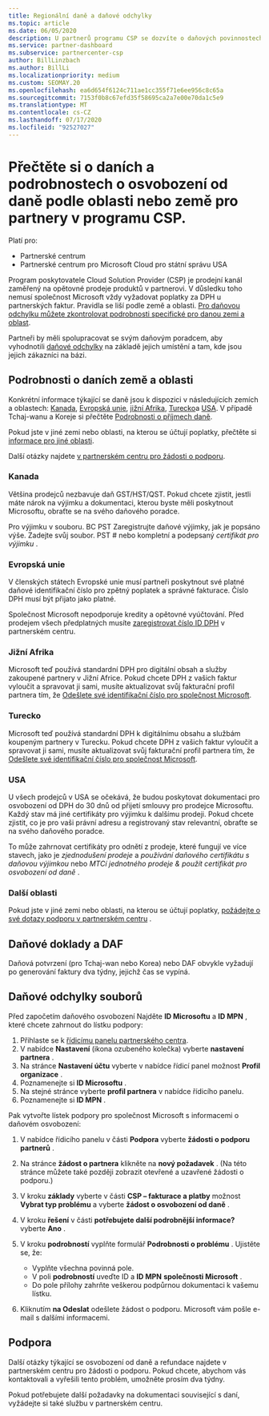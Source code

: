 ```yaml
---
title: Regionální daně a daňové odchylky
ms.topic: article
ms.date: 06/05/2020
description: U partnerů programu CSP se dozvíte o daňových povinnostech na oblast, o tom, jak odesílat daňové výjimky pro prodej CSP, a jak získat podporu pro daňové otázky.
ms.service: partner-dashboard
ms.subservice: partnercenter-csp
author: BillLinzbach
ms.author: BillLi
ms.localizationpriority: medium
ms.custom: SEOMAY.20
ms.openlocfilehash: ea6d654f6124c711ae1cc355f71e6ee956c8c65a
ms.sourcegitcommit: 7153f0b8c67efd35f58695ca2a7e00e70da1c5e9
ms.translationtype: MT
ms.contentlocale: cs-CZ
ms.lasthandoff: 07/17/2020
ms.locfileid: "92527027"
---
```

# <a name="read-about-taxes-and-tax-exemption-details-by-region-or-country-for-partners-in-the-csp-program"></a>Přečtěte si o daních a podrobnostech o osvobození od daně podle oblasti nebo země pro partnery v programu CSP.

Platí pro:

- Partnerské centrum
- Partnerské centrum pro Microsoft Cloud pro státní správu USA

Program poskytovatele Cloud Solution Provider (CSP) je prodejní kanál zaměřený na opětovné prodeje produktů v partnerovi. V důsledku toho nemusí společnost Microsoft vždy vyžadovat poplatky za DPH u partnerských faktur. Pravidla se liší podle země a oblasti. [Pro daňovou odchylku můžete zkontrolovat podrobnosti specifické pro danou zemi a oblast](#country-and-region-tax-details).

Partneři by měli spolupracovat se svým daňovým poradcem, aby vyhodnotili [daňové odchylky](#file-tax-exemptions) na základě jejich umístění a tam, kde jsou jejich zákazníci na bázi.

## <a name="country-and-region-tax-details"></a>Podrobnosti o daních země a oblasti

Konkrétní informace týkající se daně jsou k dispozici v následujících zemích a oblastech: [Kanada](#canada), [Evropská unie](#european-union), [jižní Afrika](#south-africa), [Turecko](#turkey)a [USA](#united-states). V případě Tchaj-wanu a Koreje si přečtěte [Podrobnosti o příjmech daně](#tax-receipts-and-daf).

Pokud jste v jiné zemi nebo oblasti, na kterou se účtují poplatky, přečtěte si [informace pro jiné oblasti](#other-regions).

Další otázky najdete [v partnerském centru pro žádosti o podporu](#support).

### <a name="canada"></a>Kanada

Většina prodejců nezbavuje daň GST/HST/QST. Pokud chcete zjistit, jestli máte nárok na výjimku a dokumentaci, kterou byste měli poskytnout Microsoftu, obraťte se na svého daňového poradce.

Pro výjimku v souboru. BC PST Zaregistrujte daňové výjimky, jak je popsáno výše. Zadejte svůj soubor. PST # nebo kompletní a podepsaný *certifikát pro výjimku* .

### <a name="european-union"></a>Evropská unie

V členských státech Evropské unie musí partneři poskytnout své platné daňové identifikační číslo pro zpětný poplatek a správné fakturace. Číslo DPH musí být přijato jako platné.

Společnost Microsoft nepodporuje kredity a opětovné vyúčtování. Před prodejem všech předplatných musíte [zaregistrovat číslo ID DPH](organization-tax-info.md) v partnerském centru.

### <a name="south-africa"></a>Jižní Afrika

Microsoft teď používá standardní DPH pro digitální obsah a služby zakoupené partnery v Jižní Africe. Pokud chcete DPH z vašich faktur vyloučit a spravovat ji sami, musíte aktualizovat svůj fakturační profil partnera tím, že [Odešlete své identifikační číslo pro společnost Microsoft](organization-tax-info.md).

### <a name="turkey"></a>Turecko

Microsoft teď používá standardní DPH k digitálnímu obsahu a službám koupeným partnery v Turecku. Pokud chcete DPH z vašich faktur vyloučit a spravovat ji sami, musíte aktualizovat svůj fakturační profil partnera tím, že [Odešlete své identifikační číslo pro společnost Microsoft](organization-tax-info.md).

### <a name="united-states"></a>USA

U všech prodejců v USA se očekává, že budou poskytovat dokumentaci pro osvobození od DPH do 30 dnů od přijetí smlouvy pro prodejce Microsoftu. Každý stav má jiné certifikáty pro výjimku k dalšímu prodeji. Pokud chcete zjistit, co je pro vaši právní adresu a registrovaný stav relevantní, obraťte se na svého daňového poradce.

To může zahrnovat certifikáty pro odnětí z prodeje, které fungují ve více stavech, jako je *zjednodušení prodeje* a *používání daňového certifikátu s daňovou výjimkou* nebo *MTCí jednotného prodeje & použít certifikát pro osvobození od daně* .

### <a name="other-regions"></a>Další oblasti

Pokud jste v jiné zemi nebo oblasti, na kterou se účtují poplatky, [požádejte o své dotazy podporu v partnerském centru](#support) .

## <a name="tax-receipts-and-daf"></a>Daňové doklady a DAF

Daňová potvrzení (pro Tchaj-wan nebo Korea) nebo DAF obvykle vyžadují po generování faktury dva týdny, jejichž čas se vypíná.

## <a name="file-tax-exemptions"></a>Daňové odchylky souborů

Před započetím daňového osvobození Najděte **ID Microsoftu** a **ID MPN** , které chcete zahrnout do lístku podpory:

1. Přihlaste se k [řídicímu panelu partnerského centra](https://partner.microsoft.com/dashboard/).
2. V nabídce **Nastavení** (ikona ozubeného kolečka) vyberte **nastavení partnera** .
3. Na stránce **Nastavení účtu** vyberte v nabídce řídicí panel možnost **Profil organizace** .
4. Poznamenejte si **ID Microsoftu** .
5. Na stejné stránce vyberte **profil partnera** v nabídce řídicího panelu.
6. Poznamenejte si **ID MPN** .

Pak vytvořte lístek podpory pro společnost Microsoft s informacemi o daňovém osvobození:

1. V nabídce řídicího panelu v části **Podpora** vyberte **žádosti o podporu partnerů** .
2. Na stránce **žádost o partnera** klikněte na **nový požadavek** . (Na této stránce můžete také později zobrazit otevřené a uzavřené žádosti o podporu.)
3. V kroku **základy** vyberte v části **CSP – fakturace a platby** možnost **Vybrat typ problému** a vyberte **žádost o osvobození od daně** .
4. V kroku **řešení** v části **potřebujete další podrobnější informace?** vyberte **Ano** .
5. V kroku **podrobností** vyplňte formulář **Podrobnosti o problému** . Ujistěte se, že:

    - Vyplňte všechna povinná pole.
    - V poli **podrobností** uveďte ID a **ID MPN** **společnosti Microsoft** .
    - Do pole přílohy zahrňte veškerou podpůrnou dokumentaci k vašemu lístku.

6. Kliknutím **na Odeslat** odešlete žádost o podporu. Microsoft vám pošle e-mail s dalšími informacemi.

## <a name="support"></a>Podpora

Další otázky týkající se osvobození od daně a refundace najdete v partnerském centru pro žádosti o podporu. Pokud chcete, abychom vás kontaktovali a vyřešili tento problém, umožněte prosím dva týdny.

Pokud potřebujete další požadavky na dokumentaci související s daní, vyžádejte si také službu v partnerském centru.
